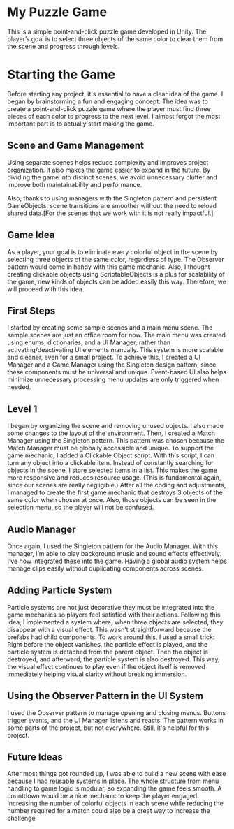 # My Puzzle Game

This is a simple point-and-click puzzle game developed in Unity.
The player’s goal is to select three objects of the same color to clear them from the scene and progress through levels.

# Starting the Game

Before starting any project, it's essential to have a clear idea of the game.
I began by brainstorming a fun and engaging concept. The idea was to create a point-and-click puzzle game where the player must find three pieces of each color to progress to the next level.
I almost forgot the most important part is to actually start making the game.

## Scene and Game Management

Using separate scenes helps reduce complexity and improves project organization.
It also makes the game easier to expand in the future.
By dividing the game into distinct scenes, we avoid unnecessary clutter and improve both maintainability and performance.

Also, thanks to using managers with the Singleton pattern and persistent GameObjects, scene transitions are smoother without the need to reload shared data.[For the scenes that we work with it is not really impactful.]

## Game Idea

As a player, your goal is to eliminate every colorful object in the scene by selecting three objects of the same color, regardless of type.
The Observer pattern would come in handy with this game mechanic.
Also, I thought creating clickable objects using ScriptableObjects is a plus for scalability of the game, new kinds of objects can be added easily this way. Therefore, we will proceed with this idea.

## First Steps

I started by creating some sample scenes and a main menu scene. The sample scenes are just an office room for now.
The main menu was created using enums, dictionaries, and a UI Manager, rather than activating/deactivating UI elements manually.
This system is more scalable and cleaner, even for a small project.
To achieve this, I created a UI Manager and a Game Manager using the Singleton design pattern, since these components must be universal and unique.
Event-based UI also helps minimize unnecessary processing menu updates are only triggered when needed.

## Level 1

I began by organizing the scene and removing unused objects. I also made some changes to the layout of the environment.
Then, I created a Match Manager using the Singleton pattern. This pattern was chosen because the Match Manager must be globally accessible and unique.
To support the game mechanic, I added a Clickable Object script. With this script, I can turn any object into a clickable item.
Instead of constantly searching for objects in the scene, I store selected items in a list. This makes the game more responsive and reduces resource usage. (This is fundamental again, since our scenes are really negligible.)
After all the coding and adjustments, I managed to create the first game mechanic that destroys 3 objects of the same color when chosen at once.
Also, those objects can be seen in the selection menu, so the player will not be confused.

## Audio Manager

Once again, I used the Singleton pattern for the Audio Manager.
With this manager, I’m able to play background music and sound effects effectively.
I’ve now integrated these into the game. Having a global audio system helps manage clips easily without duplicating components across scenes.

## Adding Particle System

Particle systems are not just decorative they must be integrated into the game mechanics so players feel satisfied with their actions.
Following this idea, I implemented a system where, when three objects are selected, they disappear with a visual effect.
This wasn’t straightforward because the prefabs had child components. To work around this, I used a small trick:
Right before the object vanishes, the particle effect is played, and the particle system is detached from the parent object.
Then the object is destroyed, and afterward, the particle system is also destroyed.
This way, the visual effect continues to play even if the object itself is removed immediately helping visual clarity without breaking immersion.

## Using the Observer Pattern in the UI System

I used the Observer pattern to manage opening and closing menus.
Buttons trigger events, and the UI Manager listens and reacts.
The pattern works in some parts of the project, but not everywhere. Still, it's helpful for this project.

## Future Ideas
After most things got rounded up, I was able to build a new scene with ease because I had reusable systems in place.
The whole structure from menu handling to game logic is modular, so expanding the game feels smooth.
A countdown would be a nice mechanic to keep the player engaged.
Increasing the number of colorful objects in each scene while reducing the number required for a match could also be a great way to increase the challenge





